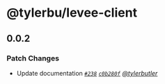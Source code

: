 # @tylerbu/levee-client

## 0.0.2

### Patch Changes

- Update documentation _[`#238`](https://github.com/tylerbutler/tools-monorepo/pull/238) [`c0b280f`](https://github.com/tylerbutler/tools-monorepo/commit/c0b280fea16d7e242b7ca587b1d7bf40a7f2fb60) [@tylerbutler](https://github.com/tylerbutler)_
